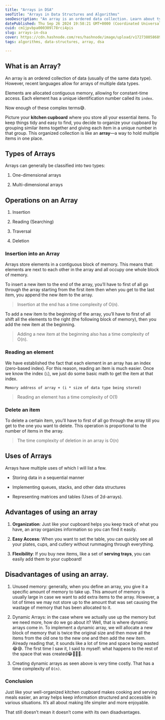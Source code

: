 ```yaml
---
title: "Arrays in DSA"
seoTitle: "Arrays in Data Structures and Algorithms"
seoDescription: "An array is an ordered data collection. Learn about types, operations, uses, advantages, and disadvantages of arrays in data structures"
datePublished: Thu Sep 26 2024 19:58:21 GMT+0000 (Coordinated Universal Time)
cuid: cm1jpvbpa000309l78rci4pis
slug: arrays-in-dsa
cover: https://cdn.hashnode.com/res/hashnode/image/upload/v1727380586893/f2ffb63d-bab1-4b3d-b3fa-c893cfe51004.jpeg
tags: algorithms, data-structures, array, dsa

---
```


## What is an Array?

An array is an ordered collection of data (usually of the same data type). However, recent languages allow for arrays of multiple data types.

Elements are allocated contiguous memory, allowing for constant-time access. Each element has a unique identification number called its `index`.

Now enough of these complex terms😅.

Picture your **kitchen cupboard** where you store all your essential items. To keep things tidy and easy to find, you decide to organize your cupboard by grouping similar items together and giving each item in a unique number in that group. This organized collection is like an **array**—a way to hold multiple items in one place.

## Types of Arrays

Arrays can generally be classified into two types:

1. One-dimensional arrays
    
2. Multi-dimensional arrays
    

## Operations on an Array

1. Insertion
    
2. Reading (Searching)
    
3. Traversal
    
4. Deletion
    

### Insertion into an Array

Arrays store elements in a contiguous block of memory. This means that: elements are next to each other in the array and all occupy one whole block of memory.

To insert a new item to the end of the array, you’ll have to first of all go through the array starting from the first item then when you get to the last item, you append the new item to the array.

> Insertion at the end has a time complexity of O(n).

To add a new item to the beginning of the array, you’ll have to first of all shift all the elements to the right (the following block of memory), then you add the new item at the beginning.

> Adding a new item at the beginning also has a time complexity of O(n).

### Reading an element

We have established the fact that each element in an array has an index (zero-based index). For this reason, reading an item is much easier. Once we know the index (`i`), we just do some basic math to get the item at that index.

```plaintext
Memory address of array + (i * size of data type being stored)
```

> Reading an element has a time complexity of O(1)

### Delete an item

To delete a certain item, you’ll have to first of all go through the array till you get to the one you want to delete. This operation is proportional to the number of items in the array.

> The time complexity of deletion in an array is O(n)

## Uses of Arrays

Arrays have multiple uses of which I will list a few.

* Storing data in a sequential manner
    
* Implementing queues, stacks, and other data structures
    
* Representing matrices and tables (Uses of 2d-arrays).
    

## Advantages of using an array

1. **Organization**: Just like your cupboard helps you keep track of what you have, an array organizes information so you can find it easily.
    
2. **Easy Access**: When you want to set the table, you can quickly see all your plates, cups, and cutlery without rummaging through everything.
    
3. **Flexibility**: If you buy new items, like a set of **serving trays**, you can easily add them to your cupboard!
    

## Disadvantages of using an array.

1. Unused memory: generally, when you define an array, you give it a specific amount of memory to take up. This amount of memory is usually large in case we want to add extra items to the array. However, a lot of times we may not store up to the amount that was set causing the wastage of memory that has been allocated to it.
    
2. Dynamic Arrays: in the case where we actually use up the memory but we need more, how do we go about it? Well, that is where dynamic arrays come in. To implement a dynamic array, we will allocate a new block of memory that is twice the original size and then move all the items from the old one to the new one and then add the new item. Already reading that, it sounds like a lot of time and space being wasted😂😅. The first time I saw it, I said to myself: what happens to the rest of the space that was created😂🤷🏾‍♂️.
    
3. Creating dynamic arrays as seen above is very time costly. That has a time complexity of `O(n)`.
    

### Conclusion

Just like your well-organized kitchen cupboard makes cooking and serving meals easier, an array helps keep information structured and accessible in various situations. It’s all about making life simpler and more enjoyable.

That still doesn’t mean it doesn’t come with its own disadvantages.